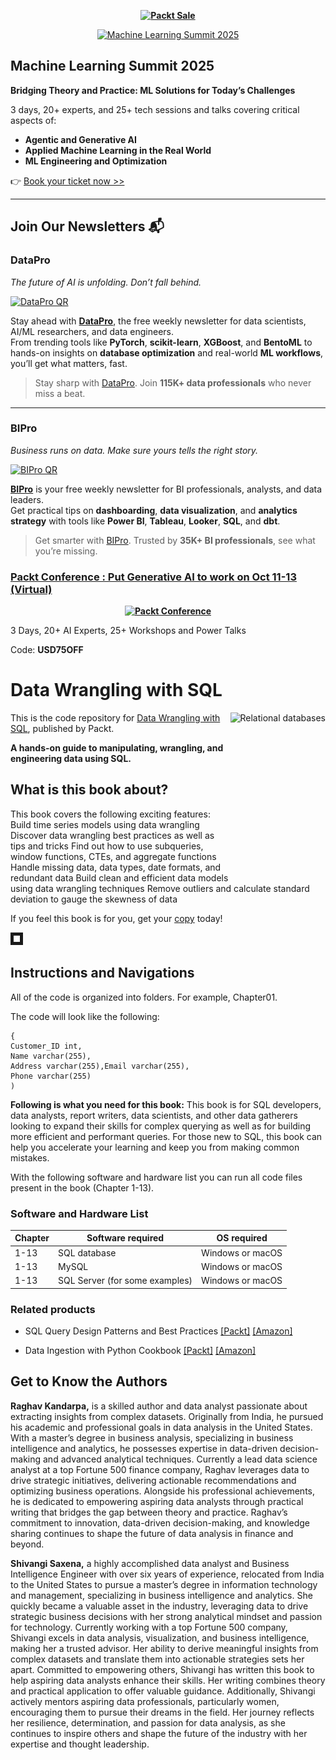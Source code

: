 
<b><p align='center'>[![Packt Sale](https://static.packt-cdn.com/assets/images/packt+events/Improve_UX.png)](https://packt.link/algotradingpython)</p></b> 

<p align="center"><a href="https://packt.link/mlsumgh"><img src="https://static.packt-cdn.com/assets/images/ML Summit Banner v3 1200x627.png" alt="Machine Learning Summit 2025"/></a></p>

## Machine Learning Summit 2025
**Bridging Theory and Practice: ML Solutions for Today’s Challenges**

3 days, 20+ experts, and 25+ tech sessions and talks covering critical aspects of:
- **Agentic and Generative AI**
- **Applied Machine Learning in the Real World**
- **ML Engineering and Optimization**

👉 [Book your ticket now >>](https://packt.link/mlsumgh)

---

## Join Our Newsletters 📬

### DataPro  
*The future of AI is unfolding. Don’t fall behind.*

<p><a href="https://landing.packtpub.com/subscribe-datapronewsletter/?link_from_packtlink=yes"><img src="https://static.packt-cdn.com/assets/images/DataPro NL QR Code.png" alt="DataPro QR" width="150"/></a></p>

Stay ahead with [**DataPro**](https://landing.packtpub.com/subscribe-datapronewsletter/?link_from_packtlink=yes), the free weekly newsletter for data scientists, AI/ML researchers, and data engineers.  
From trending tools like **PyTorch**, **scikit-learn**, **XGBoost**, and **BentoML** to hands-on insights on **database optimization** and real-world **ML workflows**, you’ll get what matters, fast.

> Stay sharp with [DataPro](https://landing.packtpub.com/subscribe-datapronewsletter/?link_from_packtlink=yes). Join **115K+ data professionals** who never miss a beat.

---

### BIPro  
*Business runs on data. Make sure yours tells the right story.*

<p><a href="https://landing.packtpub.com/subscribe-bipro-newsletter/?link_from_packtlink=yes"><img src="https://static.packt-cdn.com/assets/images/BIPro NL QR Code.png" alt="BIPro QR" width="150"/></a></p>

[**BIPro**](https://landing.packtpub.com/subscribe-bipro-newsletter/?link_from_packtlink=yes) is your free weekly newsletter for BI professionals, analysts, and data leaders.  
Get practical tips on **dashboarding**, **data visualization**, and **analytics strategy** with tools like **Power BI**, **Tableau**, **Looker**, **SQL**, and **dbt**.

> Get smarter with [BIPro](https://landing.packtpub.com/subscribe-bipro-newsletter/?link_from_packtlink=yes). Trusted by **35K+ BI professionals**, see what you’re missing.


### [Packt Conference : Put Generative AI to work on Oct 11-13 (Virtual)](https://packt.link/JGIEY)

<b><p align='center'>[![Packt Conference](https://hub.packtpub.com/wp-content/uploads/2023/08/put-generative-ai-to-work-packt.png)](https://packt.link/JGIEY)</p></b> 
3 Days, 20+ AI Experts, 25+ Workshops and Power Talks 

Code: <b>USD75OFF</b>

# Data Wrangling with SQL

<a href="https://www.packtpub.com/product/data-wrangling-with-sql/9781837630028?utm_source=github&utm_medium=repository&utm_campaign=9781837630028"><img src="https://content.packt.com/B19406/cover_image_small.jpg" alt="Relational databases" height="256px" align="right"></a>

This is the code repository for [Data Wrangling with SQL](https://www.packtpub.com/product/data-wrangling-with-sql/9781837630028?utm_source=github&utm_medium=repository&utm_campaign=9781837630028), published by Packt.

**A hands-on guide to manipulating, wrangling, and engineering 
data using SQL.**

## What is this book about?

This book covers the following exciting features:
Build time series models using data wrangling
Discover data wrangling best practices as well as tips and tricks
Find out how to use subqueries, window functions, CTEs, and aggregate functions
Handle missing data, data types, date formats, and redundant data
Build clean and efficient data models using data wrangling techniques
Remove outliers and calculate standard deviation to gauge the skewness of data

If you feel this book is for you, get your [copy](https://www.amazon.com/dp/183763002X) today!

<a href="https://www.packtpub.com/?utm_source=github&utm_medium=banner&utm_campaign=GitHubBanner"><img src="https://raw.githubusercontent.com/PacktPublishing/GitHub/master/GitHub.png" 
alt="https://www.packtpub.com/" border="5" /></a>

## Instructions and Navigations
All of the code is organized into folders. For example, Chapter01.

The code will look like the following:
```
{
Customer_ID int,
Name varchar(255),
Address varchar(255),Email varchar(255),
Phone varchar(255)
)
```

**Following is what you need for this book:**
This book is for SQL developers, data analysts, report writers, data scientists, and other data gatherers looking to expand their skills for complex querying as well as for building more efficient and performant queries.
For those new to SQL, this book can help you accelerate your learning and keep you from making common mistakes.

With the following software and hardware list you can run all code files present in the book (Chapter 1-13).
### Software and Hardware List
| Chapter | Software required | OS required |
| -------- | ------------------------------------ | ----------------------------------- |
| 1-13 | SQL database | Windows or macOS |
| 1-13 | MySQL | Windows or macOS |
| 1-13 | SQL Server (for some examples) | Windows or macOS |

### Related products
* SQL Query Design Patterns and Best Practices [[Packt]](https://www.packtpub.com/product/sql-query-design-patterns-and-best-practices/9781837633289?utm_source=github&utm_medium=repository&utm_campaign=9781837633289) [[Amazon]](https://www.amazon.com/dp/1837633282)

* Data Ingestion with Python Cookbook [[Packt]](https://www.packtpub.com/product/data-ingestion-with-python-cookbook/9781837632602?utm_source=github&utm_medium=repository&utm_campaign=9781837632602) [[Amazon]](https://www.amazon.com/dp/183763260X)



## Get to Know the Authors
**Raghav Kandarpa,**
is a skilled author and data analyst passionate about extracting insights from complex 
datasets. Originally from India, he pursued his academic and professional goals in data analysis in the 
United States. With a master’s degree in business analysis, specializing in business intelligence and 
analytics, he possesses expertise in data-driven decision-making and advanced analytical techniques. 
Currently a lead data science analyst at a top Fortune 500 finance company, Raghav leverages data to 
drive strategic initiatives, delivering actionable recommendations and optimizing business operations. 
Alongside his professional achievements, he is dedicated to empowering aspiring data analysts 
through practical writing that bridges the gap between theory and practice. Raghav’s commitment 
to innovation, data-driven decision-making, and knowledge sharing continues to shape the future of 
data analysis in finance and beyond.

**Shivangi Saxena,**
a highly accomplished data analyst and Business Intelligence Engineer with over six 
years of experience, relocated from India to the United States to pursue a master’s degree in information 
technology and management, specializing in business intelligence and analytics. She quickly became 
a valuable asset in the industry, leveraging data to drive strategic business decisions with her strong 
analytical mindset and passion for technology. Currently working with a top Fortune 500 company, 
Shivangi excels in data analysis, visualization, and business intelligence, making her a trusted advisor. 
Her ability to derive meaningful insights from complex datasets and translate them into actionable 
strategies sets her apart. Committed to empowering others, Shivangi has written this book to help 
aspiring data analysts enhance their skills. Her writing combines theory and practical application to 
offer valuable guidance. Additionally, Shivangi actively mentors aspiring data professionals, particularly 
women, encouraging them to pursue their dreams in the field. Her journey reflects her resilience, 
determination, and passion for data analysis, as she continues to inspire others and shape the future 
of the industry with her expertise and thought leadership.



